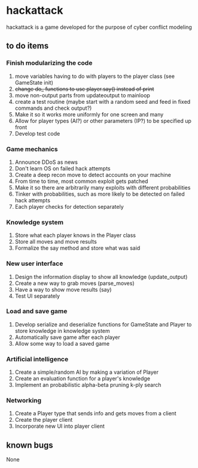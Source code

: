 # hackattack
hackattack is a game developed for the purpose of cyber conflict modeling

## to do items

### Finish modularizing the code
1. move variables having to do with players to the player class (see GameState init)
2. ~~change do_ functions to use player.say() instead of print~~
3. move non-output parts from updateoutput to mainloop
4. create a test routine (maybe start with a random seed and feed in fixed commands and check output?)
5. Make it so it works more uniformly for one screen and many
6. Allow for player types (AI?) or other parameters (IP?) to be specified up front
7. Develop test code

### Game mechanics
1. Announce DDoS as news
2. Don't learn OS on failed hack attempts
3. Create a deep recon move to detect accounts on your machine
4. From time to time, most common exploit gets patched
5. Make it so there are arbitrarily many exploits with different probabilities
6. Tinker with probabilities, such as more likely to be detected on
failed hack attempts
7. Each player checks for detection separately

### Knowledge system
1. Store what each player knows in the Player class
2. Store all moves and move results
3. Formalize the say method and store what was said

### New user interface
1. Design the information display to show all knowledge (update_output)
2. Create a new way to grab moves (parse_moves)
3. Have a way to show move results (say)
4. Test UI separately

### Load and save game
1. Develop serialize and deserialize functions for GameState and
Player to store knowledge in knowledge system
2. Automatically save game after each player
3. Allow some way to load a saved game

### Artificial intelligence
1. Create a simple/random AI by making a variation of Player
2. Create an evaluation function for a player's knowledge
3. Implement an probabilistic alpha-beta pruning k-ply search

### Networking
1. Create a Player type that sends info and gets moves from a client
2. Create the player client
3. Incorporate new UI into player client


## known bugs
None
